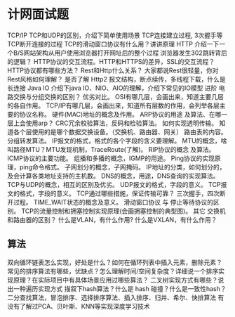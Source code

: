 # 计网面试题

TCP/IP 
TCP和UDP的区别，介绍下简单使用场景
TCP连接建立过程, 3次握手等
TCP断开连接的过程
TCP的滑动窗口协议有什么用？讲讲原理
 HTTP 
介绍一下一个B/S网站架构从用户使用浏览器打开网址后的整个过程
浏览器发生302跳转背后的逻辑？
HTTP协议的交互流程。HTTP和HTTPS的差异，SSL的交互流程？
HTTP协议都有哪些方法？
Rest和Http什么关系？ 大家都说Rest很轻量，你对Rest风格如何理解？
是否了解 Http2
报文结构，断点续传，多线程下载，什么是长连接
 Java IO 
介绍下java IO、NIO、AIO的理解，介绍下常见的IO模型
 进阶 
电路交换与分组交换的区别？ 优劣对比。
OSI有哪几层，会画出来，知道主要几层的各自作用。
TCP/IP有哪几层，会画出来，知道所有层数的作用，会列举各层主要的协议名称。
硬件(MAC)地址的概念及作用。
ARP协议的用途 及算法、在哪一层上会使用arp？
CRC冗余校验算法，反码和检验算法。
如何实现透明传输。
知道各个层使用的是哪个数据交换设备。（交换机、路由器、网关）
路由表的内容。
分组转发算法。
IP报文的格式，格式的各个字段的含义要理解。
MTU的概念，啥叫路径MTU？MTU发现机制，TraceRoute(了解)。
RIP协议的概念 及算法。
ICMP协议的主要功能。
组播和多播的概念，IGMP的用途。
Ping协议的实现原理，ping命令格式。
子网划分的概念，子网掩码。
IP地址的分类，如何划分的，及会计算各类地址支持的主机数。
DNS的概念，用途，DNS查询的实现算法。
TCP与UDP的概念，相互的区别及优劣。
UDP报文的格式，字段的意义。
TCP报文的格式，字段的意义。
TCP通过哪些措施，保证传输可靠？
三次握手，四次断开过程。
TIME_WAIT状态的概念及意义。
滑动窗口协议 与 停止等待协议的区别。
TCP的流量控制和拥塞控制实现原理(会画拥塞控制的典型图)。
 其它 
交换机和路由器的区别？
什么是VLAN，有什么作用?
什么是VXLAN，有什么作用？

## 算法

双向循环链表怎么实现，好处是什么？如何在循环列表中插入元素，删除元素？
常见的排序算法有哪些，优缺点？怎么理解时间/空间复杂度？详细说一个排序实现原理？在实际项目中有具体场景应用过哪些算法？
二叉树实现方式有哪些？说出一种遍历实现方式
描叙下hash算法？什么是 hash 碰撞？什么是一致性hash？
二分查找算法，冒泡排序、选择排序算法、插入排序、归并、希尔、快排算法
有没有了解过PCA、贝叶斯、KNN等实现深度学习技术

